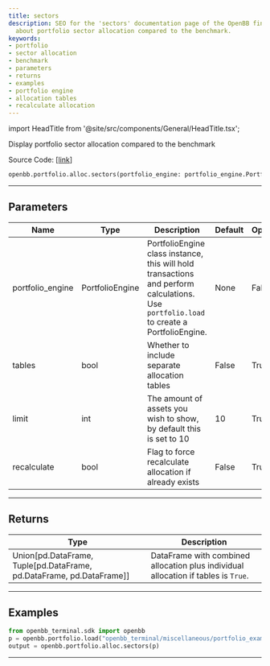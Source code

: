 ```yaml
---
title: sectors
description: SEO for the 'sectors' documentation page of the OpenBB finance that elaborates
  about portfolio sector allocation compared to the benchmark.
keywords:
- portfolio
- sector allocation
- benchmark
- parameters
- returns
- examples
- portfolio engine
- allocation tables
- recalculate allocation
---
```


import HeadTitle from '@site/src/components/General/HeadTitle.tsx';

<HeadTitle title="portfolio.alloc.sectors - Reference | OpenBB SDK Docs" />

Display portfolio sector allocation compared to the benchmark

Source Code: [[link](https://github.com/OpenBB-finance/OpenBBTerminal/tree/main/openbb_terminal/portfolio/portfolio_model.py#L814)]

```python
openbb.portfolio.alloc.sectors(portfolio_engine: portfolio_engine.PortfolioEngine, limit: int = 10, tables: bool = False, recalculate: bool = False)
```

---

## Parameters

| Name | Type | Description | Default | Optional |
| ---- | ---- | ----------- | ------- | -------- |
| portfolio_engine | PortfolioEngine | PortfolioEngine class instance, this will hold transactions and perform calculations.<br/>Use `portfolio.load` to create a PortfolioEngine. | None | False |
| tables | bool | Whether to include separate allocation tables | False | True |
| limit | int | The amount of assets you wish to show, by default this is set to 10 | 10 | True |
| recalculate | bool | Flag to force recalculate allocation if already exists | False | True |


---

## Returns

| Type | Description |
| ---- | ----------- |
| Union[pd.DataFrame, Tuple[pd.DataFrame, pd.DataFrame, pd.DataFrame]] | DataFrame with combined allocation plus individual allocation if tables is `True`. |
---

## Examples

```python
from openbb_terminal.sdk import openbb
p = openbb.portfolio.load("openbb_terminal/miscellaneous/portfolio_examples/holdings/example.csv")
output = openbb.portfolio.alloc.sectors(p)
```

---
